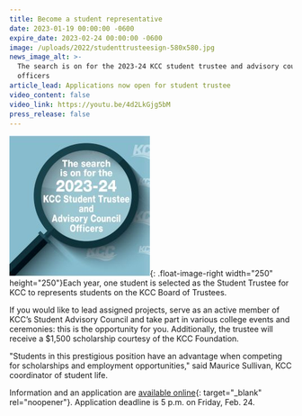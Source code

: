 ```yaml
---
title: Become a student representative
date: 2023-01-19 00:00:00 -0600
expire_date: 2023-02-24 00:00:00 -0600
image: /uploads/2022/studenttrusteesign-580x580.jpg
news_image_alt: >-
  The search is on for the 2023-24 KCC student trustee and advisory council
  officers
article_lead: Applications now open for student trustee
video_content: false
video_link: https://youtu.be/4d2LkGjg5bM
press_release: false
---
```

![](/uploads/2022/search-is-on-for-student-trustee250x250.jpg){: .float-image-right width="250" height="250"}Each year, one student is selected as the Student Trustee for KCC to represents students on the KCC Board of Trustees.

If you would like to lead assigned projects, serve as an active member of KCC’s Student Advisory Council and take part in various college events and ceremonies: this is the opportunity for you. Additionally, the trustee will receive a $1,500 scholarship courtesy of the KCC Foundation.

"Students in this prestigious position have an advantage when competing for scholarships and employment opportunities," said Maurice Sullivan, KCC coordinator of student life.

Information and an application are&nbsp;[available online](https://form.jotform.com/200476436597161){: target="_blank" rel="noopener"}. Application deadline is 5 p.m. on Friday, Feb. 24.&nbsp;